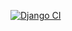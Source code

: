 [![Django CI](https://github.com/dframanda/drf-api/actions/workflows/django.yml/badge.svg)](https://github.com/dframanda/drf-api/actions/workflows/django.yml)
